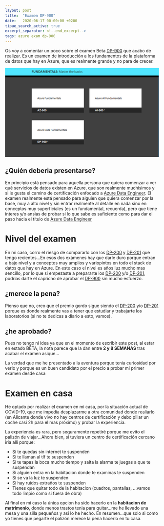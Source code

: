 ```yaml
---
layout: post
title:  "Examen DP-900"
date:   2020-06-17 00:00:00 +0200
tipue_search_active: true
excerpt_separator: <!--end_excerpt-->
tags: azure exam dp-900
---
```


Os voy a comentar un poco sobre el examen Beta [DP-900](https://docs.microsoft.com/en-us/learn/certifications/exams/dp-900) que acabo de realizar. Es un examen de introducción a los fundamentos de la plataforma de datos que hay en Azure, que es realmente grande y no para de crecer.

![dp-900](/img/posts/dp-900/dp-900.png)

<!--end_excerpt-->

## ¿Quién deberia presentarse?

En principio está pensado para aquella persona que quiera comenzar a ver qué servicios de datos existen en Azure, que son realmente muchisimos y si le gusta el camino de certificación enfocado a [Azure Data Engineer](https://docs.microsoft.com/en-us/learn/certifications/azure-data-engineer?WT.mc_id=certposter_poster-wwl). El examen realmente está pensado para alguien que quiera comenzar por la base, muy a alto nivel y sin entrar realmente al detalle en nada sino en conceptos muy superficiales (es un fundamental, recuerda), pero que tiene interes y/o ansias de probar si lo que sabe es suficiente como para dar el paso hacia el título de [Azure Data Engineer](https://docs.microsoft.com/en-us/learn/certifications/azure-data-engineer?WT.mc_id=certposter_poster-wwl)

# Nivel del examen

En mi caso, corro el riesgo de compararlo con los [DP-200](https://docs.microsoft.com/en-us/learn/certifications/exams/dp-200) y [DP-201](https://docs.microsoft.com/en-us/learn/certifications/exams/dp-201) que tengo recientes...En esos dos exámenes hay que darle duro porque entran a bajo nivel y a conceptos muy amplios y variopintos en todo el stack de datos que hay en Azure. En este caso el nivel es años luz mucho mas sencillo, por lo que si empezaste a prepararte los [DP-200](https://docs.microsoft.com/en-us/learn/certifications/exams/dp-200) y/o [DP-201](https://docs.microsoft.com/en-us/learn/certifications/exams/dp-201), podrias darte el capricho de aprobar el [DP-900](https://docs.microsoft.com/en-us/learn/certifications/exams/dp-900) sin mucho esfuerzo.

## ¿merece la pena?

Pienso que no, creo que el premio gordo sigue siendo el [DP-200](https://docs.microsoft.com/en-us/learn/certifications/exams/dp-200) y/o [DP-201](https://docs.microsoft.com/en-us/learn/certifications/exams/dp-201) porque es donde realmente vas a tener que estudiar y trabajarte los laboratorios (si no te dedicas a diario a esto, vamos). 

## ¿he aprobado?

Pues no tengo ni idea ya que en el momento de escribir este post, al estar en estado BETA, la nota parece que la dan entre **2 y 8 SEMANAS** tras acabar el examen asique...

La verdad que me he presentado a la aventura porque tenia curiosidad por verlo y porque es un buen candidato por el precio a probar mi primer examen desde casa

# Examen en casa

He optado por realizar el examen en mi casa, por la situación actual de COVID-19, que me impedía desplazarme a otra comunidad donde realiarlo (en Alicante donde vivo no hay centros de certificación y debo pillar un coche casi 2h para el mas próximo) y probar la experiencia.

La experiencia es rara, pero seguramente repetiré porque me evito el palizón de viajar...Ahora bien, si tuviera un centro de certificación cercano iria allí porque:
- Si te quedas sin internet te suspenden
- Si te llaman al tlf te suspenden
- Si te tapas la boca mucho tiempo y salta la alarma te juegas a que te suspendan
- Si alguien entra en la habitacion donde te examinas te suspenden
- Si se va la luz te suspenden
- Si hay ruidos extraños te suspenden
- Tienes que quitar todo de la habitacion (cuadros, pantallas, ...vamos todo limpio como si fuera de obra)

Al final en mi caso la única opcion ha sido hacerlo en la **habitacion de matrimonio**, donde menos trastos tenia para quitar...me he llevado una mesa y una silla pequeños y así lo he hecho. En resumen...que solo si como yo tienes que pegarte el palizón merece la pena hacerlo en tu casa.